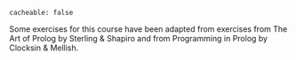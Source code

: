 ```
cacheable: false
```

Some exercises for this course have been adapted from exercises from The Art of Prolog by Sterling & Shapiro and from Programming in Prolog by Clocksin & Mellish.  
